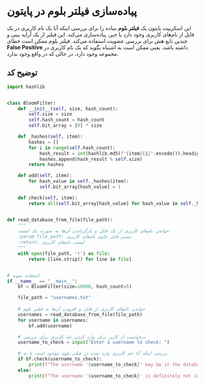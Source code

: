 # پیاده‌سازی فیلتر بلوم در پایتون

این اسکریپت پایتون یک **فیلتر بلوم** ساده را برای بررسی اینکه آیا یک نام کاربری در یک فایل از نام‌های کاربری وجود دارد یا خیر، پیاده‌سازی می‌کند. این فیلتر از یک آرایه بیتی و چندین تابع هش برای بررسی عضویت استفاده می‌کند. فیلتر بلوم ممکن است خطای **False Positive** داشته باشد، یعنی ممکن است به اشتباه بگوید که یک نام کاربری در مجموعه وجود دارد، در حالی که در واقع وجود ندارد.

## توضیح کد

```python
import hashlib


class BloomFilter:
    def __init__(self, size, hash_count):
        self.size = size
        self.hash_count = hash_count
        self.bit_array = [0] * size

    def _hashes(self, item):
        hashes = []
        for i in range(self.hash_count):
            hash_result = int(hashlib.md5(f"{item}{i}".encode()).hexdigest(), 16)
            hashes.append(hash_result % self.size)
        return hashes

    def add(self, item):
        for hash_value in self._hashes(item):
            self.bit_array[hash_value] = 1

    def check(self, item):
        return all(self.bit_array[hash_value] for hash_value in self._hashes(item))


def read_database_from_file(file_path):
    """
    خواندن نام‌های کاربری از یک فایل و بازگرداندن آن‌ها به صورت یک لیست.
    :param file_path: مسیر فایل حاوی نام‌های کاربری
    :return: لیست نام‌های کاربری
    """
    with open(file_path, 'r') as file:
        return [line.strip() for line in file]


# استفاده نمونه
if __name__ == "__main__":
    bf = BloomFilter(size=10000, hash_count=5)

    file_path = "usernames.txt"
    
    # خواندن نام‌های کاربری از فایل و افزودن آن‌ها به فیلتر بلوم
    usernames = read_database_from_file(file_path)
    for username in usernames:
        bf.add(username)

    # درخواست از کاربر برای وارد کردن نام کاربری برای بررسی
    username_to_check = input("Enter a username to check: ")

    # بررسی اینکه آیا نام کاربری وارد شده در فیلتر بلوم موجود است یا نه
    if bf.check(username_to_check):
        print(f"The username '{username_to_check}' may be in the database.")
    else:
        print(f"The username '{username_to_check}' is definitely not in the database.")
